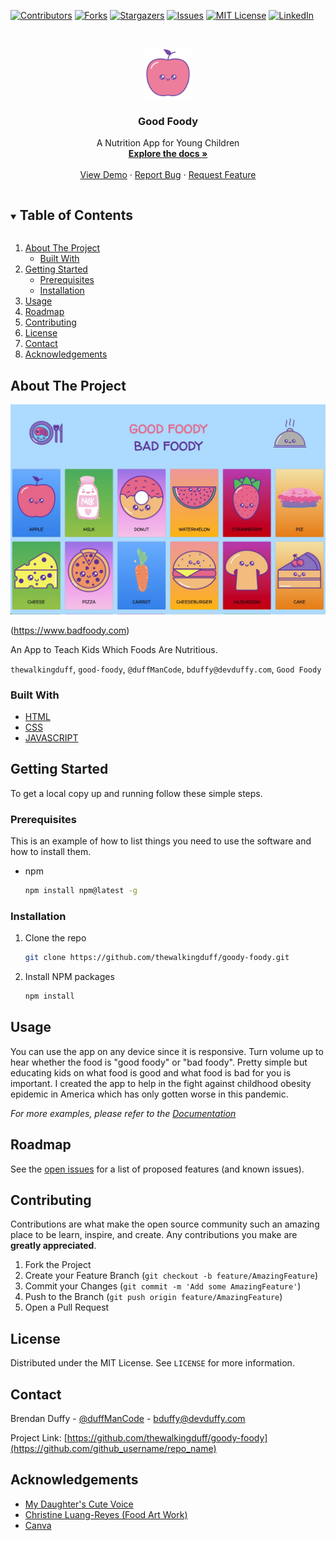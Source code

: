 <!--
*** Thanks for checking out the Best-README-Template. If you have a suggestion
*** that would make this better, please fork the repo and create a pull request
*** or simply open an issue with the tag "enhancement".
*** Thanks again! Now go create something AMAZING! :D
***
***
***
*** To avoid retyping too much info. Do a search and replace for the following:
*** github_username, repo_name, twitter_handle, email, project_title, project_description
-->

<!-- PROJECT SHIELDS -->
<!--
*** I'm using markdown "reference style" links for readability.
*** Reference links are enclosed in brackets [ ] instead of parentheses ( ).
*** See the bottom of this document for the declaration of the reference variables
*** for contributors-url, forks-url, etc. This is an optional, concise syntax you may use.
*** https://www.markdownguide.org/basic-syntax/#reference-style-links
-->

[![Contributors][contributors-shield]][contributors-url]
[![Forks][forks-shield]][forks-url]
[![Stargazers][stars-shield]][stars-url]
[![Issues][issues-shield]][issues-url]
[![MIT License][license-shield]][license-url]
[![LinkedIn][linkedin-shield]][linkedin-url]

<!-- PROJECT LOGO -->
<br />
<p align="center">
  <a href="https://github.com/thewalkingduff/goody-foody">
    <img src="images/apple.png" alt="Logo" width="80" height="80">
  </a>

  <h3 align="center">Good Foody</h3>

  <p align="center">
    A Nutrition App for Young Children
    <br />
    <a href="https://github.com/thewalkingduff/goody-foody"><strong>Explore the docs »</strong></a>
    <br />
    <br />
    <a href="https://github.com/thewalkingduff/goody-foody">View Demo</a>
    ·
    <a href="https://github.com/thewalkingduff/goody-foody">Report Bug</a>
    ·
    <a href="https://github.com/thewalkingduff/goody-foody">Request Feature</a>
  </p>
</p>

<!-- TABLE OF CONTENTS -->
<details open="open">
  <summary><h2 style="display: inline-block">Table of Contents</h2></summary>
  <ol>
    <li>
      <a href="#about-the-project">About The Project</a>
      <ul>
        <li><a href="#built-with">Built With</a></li>
      </ul>
    </li>
    <li>
      <a href="#getting-started">Getting Started</a>
      <ul>
        <li><a href="#prerequisites">Prerequisites</a></li>
        <li><a href="#installation">Installation</a></li>
      </ul>
    </li>
    <li><a href="#usage">Usage</a></li>
    <li><a href="#roadmap">Roadmap</a></li>
    <li><a href="#contributing">Contributing</a></li>
    <li><a href="#license">License</a></li>
    <li><a href="#contact">Contact</a></li>
    <li><a href="#acknowledgements">Acknowledgements</a></li>
  </ol>
</details>

<!-- ABOUT THE PROJECT -->

## About The Project

<img src='images/bad-foody.jpg'>

(https://www.badfoody.com)

An App to Teach Kids Which Foods Are Nutritious.

`thewalkingduff`, `good-foody`, `@duffManCode`, `bduffy@devduffy.com`, `Good Foody`

### Built With

- [HTML]()
- [CSS]()
- [JAVASCRIPT]()

<!-- GETTING STARTED -->

## Getting Started

To get a local copy up and running follow these simple steps.

### Prerequisites

This is an example of how to list things you need to use the software and how to install them.

- npm
  ```sh
  npm install npm@latest -g
  ```

### Installation

1. Clone the repo
   ```sh
   git clone https://github.com/thewalkingduff/goody-foody.git
   ```
2. Install NPM packages
   ```sh
   npm install
   ```

<!-- USAGE EXAMPLES -->

## Usage

You can use the app on any device since it is responsive. Turn volume up to hear whether the food is "good foody" or "bad foody". Pretty simple but educating kids on what food is good and what food is bad for you is important. I created the app to help in the fight against childhood obesity epidemic in America which has only gotten worse in this pandemic.

_For more examples, please refer to the [Documentation](https://example.com)_

<!-- ROADMAP -->

## Roadmap

See the [open issues](https://github.com/thewalkingduff/goody-foody/issues) for a list of proposed features (and known issues).

<!-- CONTRIBUTING -->

## Contributing

Contributions are what make the open source community such an amazing place to be learn, inspire, and create. Any contributions you make are **greatly appreciated**.

1. Fork the Project
2. Create your Feature Branch (`git checkout -b feature/AmazingFeature`)
3. Commit your Changes (`git commit -m 'Add some AmazingFeature'`)
4. Push to the Branch (`git push origin feature/AmazingFeature`)
5. Open a Pull Request

<!-- LICENSE -->

## License

Distributed under the MIT License. See `LICENSE` for more information.

<!-- CONTACT -->

## Contact

Brendan Duffy - [@duffManCode](https://twitter.com/twitter_handle) - bduffy@devduffy.com

Project Link: [https://github.com/thewalkingduff/goody-foody](https://github.com/github_username/repo_name)

<!-- ACKNOWLEDGEMENTS -->

## Acknowledgements

- [My Daughter's Cute Voice]()
- [Christine Luang-Reyes (Food Art Work)](https://www.linkedin.com/in/christinelreyes/?originalSubdomain=ph)
- [Canva](https://www.canva.com/p/iconsy/)

<!-- MARKDOWN LINKS & IMAGES -->
<!-- https://www.markdownguide.org/basic-syntax/#reference-style-links -->

[contributors-shield]: https://img.shields.io/github/contributors/github_username/repo.svg?style=for-the-badge
[contributors-url]: https://github.com/github_username/repo/graphs/contributors
[forks-shield]: https://img.shields.io/github/forks/github_username/repo.svg?style=for-the-badge
[forks-url]: https://github.com/github_username/repo/network/members
[stars-shield]: https://img.shields.io/github/stars/github_username/repo.svg?style=for-the-badge
[stars-url]: https://github.com/github_username/repo/stargazers
[issues-shield]: https://img.shields.io/github/issues/github_username/repo.svg?style=for-the-badge
[issues-url]: https://github.com/github_username/repo/issues
[license-shield]: https://img.shields.io/github/license/github_username/repo.svg?style=for-the-badge
[license-url]: https://github.com/github_username/repo/blob/master/LICENSE.txt
[linkedin-shield]: https://img.shields.io/badge/-LinkedIn-black.svg?style=for-the-badge&logo=linkedin&colorB=555
[linkedin-url]: https://linkedin.com/in/github_username
